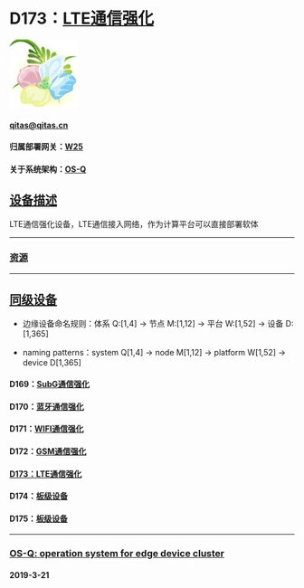 ﻿# D173：[LTE通信强化](https://github.com/OS-Q/D173)

[![sites](OS-Q/OS-Q.png)](http://www.OS-Q.com)

####  qitas@qitas.cn

#### 归属部署网关：[W25](https://github.com/OS-Q/W25)

#### 关于系统架构：[OS-Q](https://github.com/OS-Q/OS-Q)

## [设备描述](https://github.com/OS-Q/D173/wiki) 

LTE通信强化设备，LTE通信接入网络，作为计算平台可以直接部署软体

---

### [资源](OS-Q/)



---



## [同级设备](https://github.com/OS-Q/W25/wiki)

- 边缘设备命名规则：体系 Q:[1,4] -> 节点 M:[1,12] -> 平台 W:[1,52] -> 设备 D:[1,365]

- naming patterns：system Q[1,4] -> node M[1,12] -> platform W[1,52] -> device D[1,365]

#### D169：[SubG通信强化](https://github.com/OS-Q/D169)



#### D170：[蓝牙通信强化](https://github.com/OS-Q/D170)



#### D171：[WIFI通信强化](https://github.com/OS-Q/D171)



#### D172：[GSM通信强化](https://github.com/OS-Q/D172)



#### [D173：LTE通信强化](https://github.com/OS-Q/D173)



#### D174：[板级设备](https://github.com/OS-Q/D174)



#### D175：[板级设备](https://github.com/OS-Q/D175)


---

###  [OS-Q: operation system for edge device cluster](http://www.OS-Q.com)
####  2019-3-21


